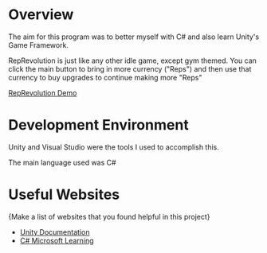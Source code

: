 # Overview

The aim for this program was to better myself with C# and also learn Unity's Game Framework.

RepRevolution is just like any other idle game, except gym themed. You can click the main button to bring in more currency ("Reps") and then use that currency to buy upgrades to continue making more "Reps"

[RepRevolution Demo]([https://youtu.be/33sqism9Kac])

# Development Environment

Unity and Visual Studio were the tools I used to accomplish this.

The main language used was C#

# Useful Websites

{Make a list of websites that you found helpful in this project}
* [Unity Documentation]([http:l.link.goes.here//ur](https://docs.unity.com/))
* [C# Microsoft Learning]([http://url.link.goes.here](https://dotnet.microsoft.com/en-us/learn/csharp)https://dotnet.microsoft.com/en-us/learn/csharp)
